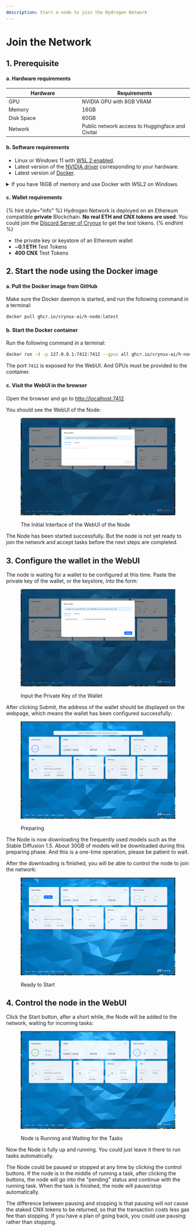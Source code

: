 ```yaml
---
description: Start a node to join the Hydrogen Network
---
```


# Join the Network

## 1. Prerequisite

#### a. Hardware requirements

<table><thead><tr><th width="187">Hardware</th><th>Requirements</th></tr></thead><tbody><tr><td>GPU</td><td>NVIDIA GPU with 8GB VRAM</td></tr><tr><td>Memory</td><td>16GB</td></tr><tr><td>Disk Space</td><td>60GB</td></tr><tr><td>Network</td><td>Public network access to Huggingface and Civitai</td></tr></tbody></table>

#### b. Software requirements

* Linux or Windows 11 with [WSL 2 enabled](https://pureinfotech.com/install-wsl-windows-11/).
* Latest version of the [NVIDIA driver](https://www.nvidia.com/Download/index.aspx?lang=en-us) corresponding to your hardware.
* Latest version of [Docker](https://docs.docker.com/get-docker/).

<details>

<summary>If you have 16GB of memory and use Docker with WSL2 on Windows</summary>

The memory limit for WSL is default to 8GB, which is not enough to run the Node. You will have to change the default settings using a [`.wslconfig`](https://learn.microsoft.com/en-us/answers/questions/1296124/how-to-increase-memory-and-cpu-limits-for-wsl2-win) file

</details>

#### c. Wallet requirements

{% hint style="info" %}
Hydrogen Network is deployed on an Ethereum compatible **private** Blockchain. **No real ETH and CNX tokens are used**. You could join the [Discord Server of Crynux](https://discord.gg/Ug2AHUbrrm) to get the test tokens.
{% endhint %}

* the private key or keystore of an Ethereum wallet
* \~**0.1 ETH** Test Tokens
* **400 CNX** Test Tokens

## 2. Start the node using the Docker image

#### a. Pull the Docker image from GitHub

Make sure the Docker daemon is started, and run the following command in a terminal:

```sh
docker pull ghcr.io/crynux-ai/h-node:latest
```

#### b. Start the Docker container

Run the following command in a terminal:

```sh
docker run -d -p 127.0.0.1:7412:7412 --gpus all ghcr.io/crynux-ai/h-node:latest
```

The port `7412` is exposed for the WebUI. And GPUs must be provided to the container.

#### c. Visit the WebUI in the browser

Open the browser and go to [http://localhost:7412](http://localhost:7412)

You should see the WebUI of the Node:

<figure><img src="../.gitbook/assets/initial.png" alt=""><figcaption><p>The Initial Interface of the WebUI of the Node</p></figcaption></figure>

The Node has been started successfully. But the node is not yet ready to join the network and accept tasks before the next steps are completed.

## 3. Configure the wallet in the WebUI

The node is waiting for a wallet to be configured at this time. Paste the private key of the wallet, or the keystore, into the form:

<figure><img src="../.gitbook/assets/enter_pk.png" alt=""><figcaption><p>Input the Private Key of the Wallet</p></figcaption></figure>

After clicking Submit, the address of the wallet should be displayed on the webpage, which means the wallet has been configured successfully:

<figure><img src="../.gitbook/assets/preparing.png" alt=""><figcaption><p>Preparing</p></figcaption></figure>

The Node is now downloading the frequently used models such as the Stable Diffusion 1.5. About 30GB of models will be downloaded during this preparing phase. And this is a one-time operation, please be patient to wait.&#x20;

After the downloading is finished, you will be able to control the node to join the network:

<figure><img src="../.gitbook/assets/start.png" alt=""><figcaption><p>Ready to Start</p></figcaption></figure>

## 4. Control the node in the WebUI

&#x20;Click the Start button, after a short while, the Node will be added to the network, waiting for incoming tasks:

<figure><img src="../.gitbook/assets/running.png" alt=""><figcaption><p>Node is Running and Waiting for the Tasks</p></figcaption></figure>

Now the Node is fully up and running. You could just leave it there to run tasks automatically.

The Node could be paused or stopped at any time by clicking the control buttons. If the node is in the middle of running a task, after clicking the buttons, the node will go into the "pending" status and continue with the running task. When the task is finished, the node will pause/stop automatically.

The difference between pausing and stopping is that pausing will not cause the staked CNX tokens to be returned, so that the transaction costs less gas fee than stopping. If you have a plan of going back, you could use pausing rather than stopping.&#x20;
